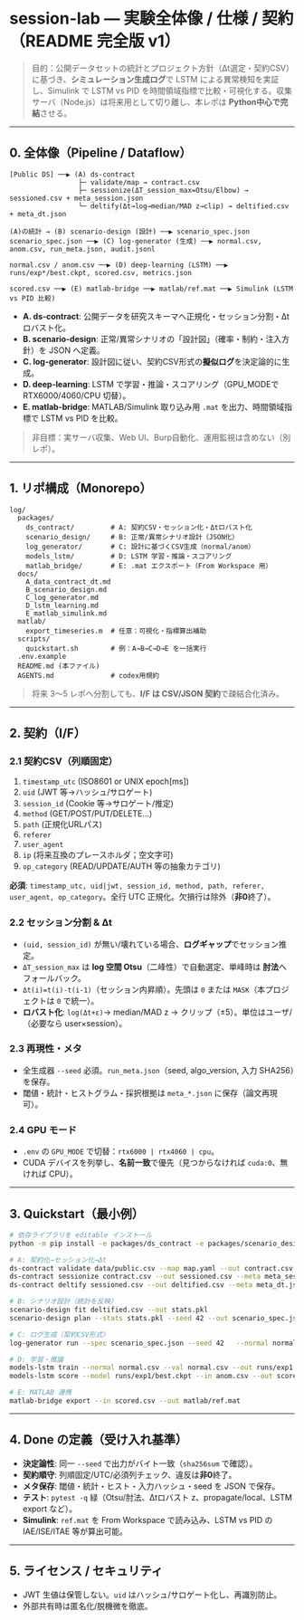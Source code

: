 # session-lab — 実験全体像 / 仕様 / 契約（README 完全版 v1）

> 目的：公開データセットの統計とプロジェクト方針（Δt選定・契約CSV）に基づき、**シミュレーション生成ログ**で LSTM による異常検知を実証し、Simulink で LSTM vs PID を時間領域指標で比較・可視化する。収集サーバ（Node.js）は将来用として切り離し、本レポは **Python中心で完結**させる。

---
## 0. 全体像（Pipeline / Dataflow）

```
[Public DS] ──▶ (A) ds-contract
                 ├─ validate/map → contract.csv
                 ├─ sessionize(ΔT_session_max=Otsu/Elbow) → sessioned.csv + meta_session.json
                 └─ deltify(Δt→log→median/MAD z→clip) → deltified.csv + meta_dt.json

(A)の統計 → (B) scenario-design (設計) ──▶ scenario_spec.json
scenario_spec.json ──▶ (C) log-generator (生成) ──▶ normal.csv, anom.csv, run_meta.json, audit.jsonl

normal.csv / anom.csv ──▶ (D) deep-learning (LSTM) ──▶ runs/exp*/best.ckpt, scored.csv, metrics.json

scored.csv ──▶ (E) matlab-bridge ──▶ matlab/ref.mat ──▶ Simulink (LSTM vs PID 比較)
```

- **A. ds-contract**: 公開データを研究スキーマへ正規化・セッション分割・Δtロバスト化。
- **B. scenario-design**: 正常/異常シナリオの「設計図」（確率・制約・注入方針）を JSON へ定義。
- **C. log-generator**: 設計図に従い、契約CSV形式の**擬似ログ**を決定論的に生成。
- **D. deep-learning**: LSTM で学習・推論・スコアリング（GPU_MODEで RTX6000/4060/CPU 切替）。
- **E. matlab-bridge**: MATLAB/Simulink 取り込み用 `.mat` を出力、時間領域指標で LSTM vs PID を比較。

> 非目標：実サーバ収集、Web UI、Burp自動化、運用監視は含めない（別レポ）。

---
## 1. リポ構成（Monorepo）

```
log/
  packages/
    ds_contract/         # A: 契約CSV・セッション化・Δtロバスト化
    scenario_design/     # B: 正常/異常シナリオ設計（JSON化）
    log_generator/       # C: 設計に基づくCSV生成（normal/anom）
    models_lstm/         # D: LSTM 学習・推論・スコアリング
    matlab_bridge/       # E: .mat エクスポート（From Workspace 用）
  docs/
    A_data_contract_dt.md
    B_scenario_design.md
    C_log_generator.md
    D_lstm_learning.md
    E_matlab_simulink.md
  matlab/
    export_timeseries.m  # 任意：可視化・指標算出補助
  scripts/
    quickstart.sh        # 例：A→B→C→D→E を一括実行
  .env.example
  README.md (本ファイル)
  AGENTS.md              # codex用規約
```

> 将来 3〜5 レポへ分割しても、**I/F は CSV/JSON 契約**で疎結合化済み。

---
## 2. 契約（I/F）

### 2.1 契約CSV（列順固定）
1. `timestamp_utc` (ISO8601 or UNIX epoch[ms])  
2. `uid` (JWT 等→ハッシュ/サロゲート)  
3. `session_id` (Cookie 等→サロゲート/推定)  
4. `method` (GET/POST/PUT/DELETE…)  
5. `path` (正規化URLパス)  
6. `referer`  
7. `user_agent`  
8. `ip` (将来互換のプレースホルダ；空文字可)  
9. `op_category` (READ/UPDATE/AUTH 等の抽象カテゴリ)

**必須**: `timestamp_utc, uid|jwt, session_id, method, path, referer, user_agent, op_category`。全行 UTC 正規化。欠損行は除外（**非0**終了）。

### 2.2 セッション分割 & Δt
- `(uid, session_id)` が無い/壊れている場合、**ログギャップ**でセッション推定。  
- `ΔT_session_max` は **log 空間 Otsu**（二峰性）で自動選定、単峰時は **肘法**へフォールバック。  
- `Δt(i)=t(i)-t(i-1)`（セッション内昇順）。先頭は `0` または `MASK`（本プロジェクトは `0` で統一）。  
- **ロバスト化**: `log(Δt+ε)`→ median/MAD z → クリップ（±5）。単位はユーザ/（必要なら user×session）。


### 2.3 再現性・メタ
- 全生成器 `--seed` 必須。`run_meta.json`（seed, algo_version, 入力 SHA256）を保存。
- 閾値・統計・ヒストグラム・採択根拠は `meta_*.json` に保存（論文再現可）。

### 2.4 GPU モード
- `.env` の `GPU_MODE` で切替：`rtx6000 | rtx4060 | cpu`。  
- CUDA デバイスを列挙し、**名前一致**で優先（見つからなければ `cuda:0`、無ければ CPU）。

---
## 3. Quickstart（最小例）

```bash
# 依存ライブラリを editable インストール
python -m pip install -e packages/ds_contract -e packages/scenario_design   -e packages/log_generator -e packages/models_lstm -e packages/matlab_bridge

# A: 契約化→セッション化→Δt
ds-contract validate data/public.csv --map map.yaml --out contract.csv
ds-contract sessionize contract.csv --out sessioned.csv --meta meta_session.json
ds-contract deltify sessioned.csv --out deltified.csv --meta meta_dt.json

# B: シナリオ設計（統計を反映）
scenario-design fit deltified.csv --out stats.pkl
scenario-design plan --stats stats.pkl --seed 42 --out scenario_spec.json   --anom time(mode=propagate,p=0.02) --anom order(p=0.01) --anom unauth(p=0.005)

# C: ログ生成（契約CSV形式）
log-generator run --spec scenario_spec.json --seed 42   --normal normal.csv --anom anom.csv --audit audit.jsonl --meta run_meta.json

# D: 学習・推論
models-lstm train --normal normal.csv --val normal.csv --out runs/exp1 --seed 42
models-lstm score --model runs/exp1/best.ckpt --in anom.csv --out scored.csv

# E: MATLAB 連携
matlab-bridge export --in scored.csv --out matlab/ref.mat
```

---
## 4. Done の定義（受け入れ基準）
- **決定論性**: 同一 `--seed` で出力がバイト一致（`sha256sum` で確認）。
- **契約順守**: 列順固定/UTC/必須列チェック、違反は**非0**終了。
- **メタ保存**: 閾値・統計・ヒスト・入力ハッシュ・seed を JSON で保存。
- **テスト**: `pytest -q` 緑（Otsu/肘法、Δtロバスト z、propagate/local、LSTM export など）。
- **Simulink**: `ref.mat` を From Workspace で読み込み、LSTM vs PID の IAE/ISE/ITAE 等が算出可能。

---
## 5. ライセンス / セキュリティ
- JWT 生値は保管しない。`uid` はハッシュ/サロゲート化し、再識別防止。
- 外部共有時は匿名化/脱機微を徹底。
